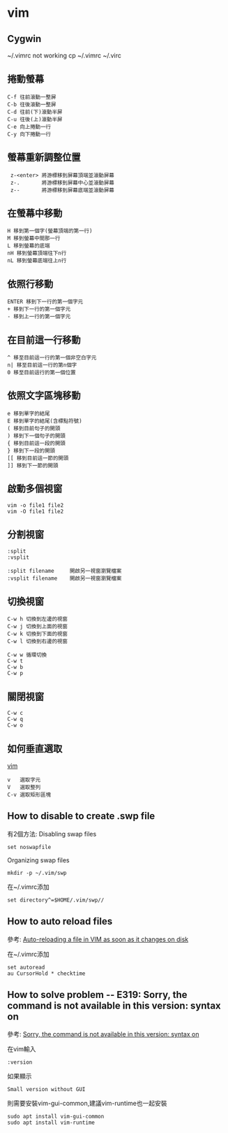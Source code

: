 vim
====

Cygwin
------

   ~/.vimrc not working
  cp ~/.vimrc ~/.virc

捲動螢幕
----------

    C-f 往前滾動一整屏
    C-b 往後滾動一整屏
    C-d 往前(下)滾動半屏
    C-u 往後(上)滾動半屏
    C-e 向上捲動一行
    C-y 向下捲動一行
    

螢幕重新調整位置
----------------

	 z-<enter> 將游標移到屏幕頂端並滾動屏幕
	 z-.       將游標移到屏幕中心並滾動屏幕
	 z--       將游標移到屏幕底端並滾動屏幕

在螢幕中移動
----------------

    H 移到第一個字(螢幕頂端的第一行)
    M 移到螢幕中間那一行
    L 移到螢幕的底端
    nH 移到螢幕頂端往下n行
    nL 移到螢幕底端往上n行

依照行移動
--------

    ENTER 移到下一行的第一個字元
    + 移到下一行的第一個字元
    - 移到上一行的第一個字元

在目前這一行移動
-------------
    
    ^ 移至目前這一行的第一個非空白字元
    n| 移至目前這一行的第n個字
    0 移至目前這行的第一個位置

依照文字區塊移動
-------------

    e 移到單字的結尾
    E 移到單字的結尾(含標點符號)
    ( 移到目前句子的開頭
    ) 移到下一個句子的開頭
    { 移到目前這一段的開頭
    } 移到下一段的開頭
    [[ 移到目前這一節的開頭
    ]] 移到下一節的開頭
    
啟動多個視窗
-----------

	vim -o file1 file2
	vim -O file1 file2

分割視窗
-----------
				
	:split
	:vsplit

	:split filename		開啟另一視窗瀏覽檔案
	:vsplit filename	開啟另一視窗瀏覽檔案

切換視窗
-----------
				
	C-w h 切換到左邊的視窗
	C-w j 切換到上面的視窗
	C-w k 切換到下面的視窗
	C-w l 切換到右邊的視窗

	C-w w 循環切換
	C-w t
	C-w b
	C-w p 

關閉視窗
-----------
				
	C-w c
	C-w q
	C-w o

如何垂直選取
------------
[vim](https://www.footmark.info/linux/centos/vi-vim/)

	v	選取字元
	V	選取整列
	C-v	選取矩形區塊

How to disable to create .swp file 
------------------------
有2個方法:
Disabling swap files
	
	set noswapfile

Organizing swap files

	mkdir -p ~/.vim/swp

在~/.vimrc添加
	
	set directory^=$HOME/.vim/swp//	

How to auto reload files
------------------------
參考:
[Auto-reloading a file in VIM as soon as it changes on disk](https://superuser.com/questions/181377/auto-reloading-a-file-in-vim-as-soon-as-it-changes-on-disk)

在~/.vimrc添加

	set autoread
	au CursorHold * checktime

How to solve problem -- E319: Sorry, the command is not available in this version: syntax on
--------------------------
參考:
[Sorry, the command is not available in this version: syntax on](https://askubuntu.com/questions/284957/vi-getting-multiple-sorry-the-command-is-not-available-in-this-version-af)

在vim輸入

	:version

如果顯示

	Small version without GUI

則需要安裝vim-gui-common,建議vim-runtime也一起安裝

	sudo apt install vim-gui-common
	sudo apt install vim-runtime


